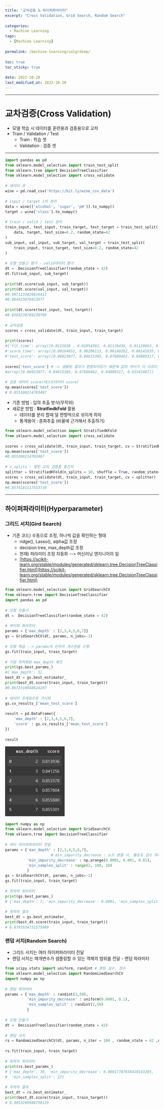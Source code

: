 ```yaml
---
title: "교차검증 & 하이퍼파라미터"
excerpt: "Cross Validation, Grid Search, Random Search"

categories:
  - Machine Learning
tags:
  - [Machine Learning]

permalink: /machine-learning/valgrdsmp/

toc: true
toc_sticky: true

date: 2022-10-20
last_modified_at: 2022-10-20
---
```

---

# __교차검증(Cross Validation)__
- 모델 학습 시 데이터를 훈련용과 검증용으로 교차
- Train / Validation / Test
  - Train : 학습 셋
  - Validation : 검증 셋

---

```python
import pandas as pd
from sklearn.model_selection import train_test_split
from sklearn.tree import DecisionTreeClassifier
from sklearn.model_selection import cross_validate

# 데이터 셋
wine = pd.read_csv('https://bit.ly/wine_csv_data')

# input / target 1차 분리
data = wine[['alcohol', 'sugar', 'pH']].to_numpy()
target = wine['class'].to_numpy()

# train / valid / test 분리
train_input, test_input, train_target, test_target = train_test_split(
    data, target, test_size=0.2, random_state=42
)
sub_input, val_input, sub_target, val_target = train_test_split(
    train_input, train_target, test_size=0.2, random_state=42
)

# 모형 만들고 평가 - valid데이터 평가
dt =  DecisionTreeClassifier(random_state = 42)
dt.fit(sub_input, sub_target)

print(dt.score(sub_input, sub_target))
print(dt.score(val_input, val_target))
#0.9971133028626413
#0.864423076923077

print(dt.score(test_input, test_target))
#0.8569230769230769

# 교차검증
scores = cross_validate(dt, train_input, train_target)

print(scores)
#{'fit_time': array([0.0121038 , 0.01054382, 0.01129436, 0.01120663, 0.01073456]), 
#'score_time': array([0.00164652, 0.00206113, 0.00140262, 0.00141835, 0.00147724]), 
#'test_score': array([0.86923077, 0.84615385, 0.87680462, 0.84889317, 0.83541867])}

scores['test_score'] # -> 샘플링 결과가 편향되어있기 때문에 값의 차이가 다 다르다
#array([0.86923077, 0.84615385, 0.87680462, 0.84889317, 0.83541867])

# 검증 데이터 score(테스트데이터 score)
np.mean(scores['test_score'])
# 0.855300214703487
```

- 기존 방법 : 임의 추출 방식(무작위)
- 새로운 방법 : __StratfiedkFold__ 활용
    - 데이터를 분리 할때 덜 편향적으로 섞이게 하자
    - 통계용어 : 층화추출 (비율에 근거해서 추출하기)
    
```python
from sklearn.model_selection import StratifiedKFold
from sklearn.model_selection import cross_validate

scores = cross_validate(dt, train_input, train_target, cv = StratifiedKFold())
np.mean(scores['test_score'])
#0.855300214703487

# n_splits : 몇번 교차 검증을 할건지
splitter = StratifiedKFold(n_splits = 10, shuffle = True, random_state=42)
scores = cross_validate(dt, train_input, train_target, cv = splitter)
np.mean(scores['test_score'])
#0.8574181117533719
```

---

## __하이퍼파라미터(Hyperparameter)__
### __그리드 서치(Gird Search)__
- 기존 코드) 수동으로 조정, 하나씩 값을 확인하는 형태
  - ridge(), Lasso(), alpha값 조정
  - decision tree, max_depth값 조정
  - 현재) 파라미터 조정 자동화 --> 머신러닝 엔지니어의 일
  - [https://scikit-learn.org/stable/modules/generated/sklearn.tree.DecisionTreeClassifier.html](https://scikit-learn.org/stable/modules/generated/sklearn.tree.DecisionTreeClassifier.html)

```python
from sklearn.model_selection import GridSearchCV
from sklearn.tree import DecisionTreeClassifier
import pandas as pd

# 모형 만들기
dt =  DecisionTreeClassifier(random_state = 42)

# 하이퍼 파라미터
params = {'max_depth' : [2,3,4,5,6,7]}
gs = GridSearchCV(dt, params, n_jobs=-1)

# 모형 학습 --> params의 인자의 개수만큼 수행
gs.fit(train_input, train_target)

# 가장 최적화된 max_depth 확인
print(gs.best_params_)
#{'max_depth': 5}
best_dt = gs.best_estimator_
print(best_dt.score(train_input, train_target))
#0.8672310948624207

# 데이터 프레임으로 가시화
gs.cv_results_['mean_test_score']

result = pd.DataFrame({
    'max_depth' : [2,3,4,5,6,7],
    'score' : gs.cv_results_['mean_test_score']
})

result
```
![a](/assets/images/posts_img/machine-leaning-valgrdsmp/params.png)

```python
import numpy as np
from sklearn.model_selection import GridSearchCV
from sklearn.tree import DecisionTreeClassifier

# 여러 하이퍼파라미터 전달
params = {'max_depth' : [2,3,4,5,6,7],
 					 # min_impurity_decrease : 노드 분할 시, 불순도 감소 최저량 지정
          'min_impurity_decrease' : np.arange(0.0001, 0.001, 0.01),
          'min_samples_split' : range(2, 100, 10)
          }
gs = GridSearchCV(dt, params, n_jobs=-1)
gs.fit(train_input, train_target)

# 최적의 파라미터
print(gs.best_params_)
# {'max_depth': 7, 'min_impurity_decrease': 0.0001, 'min_samples_split': 92}

# 최적의 결과
best_dt = gs.best_estimator_
print(best_dt.score(train_input, train_target))
# 0.8793534731575909
```

### __랜덤 서치(Random Search)__
- 그리드 서치는 여러 하이퍼파라미터 전달
- 랜덤 서치는 매개변수가 샘플링할 수 있는 객체의 범위를 전달 - 랜덤 파라미터

```python
from scipy.stats import uniform, randint # 랜덤 실수, 정수 
from sklearn.model_selection import RandomizedSearchCV
import numpy as np

# 랜덤 파라미터
params = {'max_depth' : randint(2,50),
          'min_impurity_decrease' : uniform(0.0001, 0.1),
          'min_samples_split' : randint(2,50)
          }

# 모형 만들기
dt =  DecisionTreeClassifier(random_state = 42)

# 랜덤 서치
rs = RandomizedSearchCV(dt, params, n_iter = 100 , random_state = 42 ,n_jobs = -1)

rs.fit(train_input, train_target)

# 최적의 파라미터
print(rs.best_params_)
# {'max_depth': 39, 'min_impurity_decrease': 0.00017787658410143285, 
#  'min_samples_split': 22}

# 최적의 결과
best_dt = rs.best_estimator_
print(best_dt.score(train_input, train_target))
# 0.9053299980758129
```
